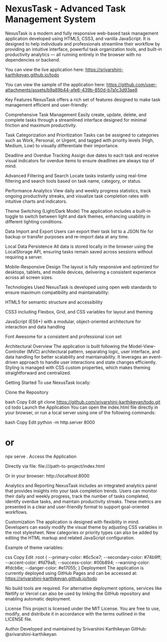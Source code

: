 # NexusTask - Advanced Task Management System

NexusTask is a modern and fully responsive web-based task management application developed using HTML5, CSS3, and vanilla JavaScript. It is designed to help individuals and professionals streamline their workflow by providing an intuitive interface, powerful task organization tools, and built-in productivity analytics — all running entirely in the browser with no dependencies or backend.

You can view the live application here:
https://srivarshini-karthikeyan.github.io/todo

You can view the sample of the application here:
https://github.com/user-attachments/assets/b9a89b44-afe6-439b-850d-b7a1c3d93ae8

Key Features
NexusTask offers a rich set of features designed to make task management efficient and user-friendly:

Comprehensive Task Management
Easily create, update, delete, and complete tasks through a streamlined interface designed for minimal friction and maximum productivity.

Task Categorization and Prioritization
Tasks can be assigned to categories such as Work, Personal, or Urgent, and tagged with priority levels (High, Medium, Low) to visually differentiate their importance.

Deadline and Overdue Tracking
Assign due dates to each task and receive visual indicators for overdue items to ensure deadlines are always top of mind.

Advanced Filtering and Search
Locate tasks instantly using real-time filtering and search tools based on task name, category, or status.

Performance Analytics
View daily and weekly progress statistics, track ongoing productivity streaks, and visualize task completion rates with intuitive charts and indicators.

Theme Switching (Light/Dark Mode)
The application includes a built-in toggle to switch between light and dark themes, enhancing usability in different lighting conditions.

Data Import and Export
Users can export their task list to a JSON file for backup or transfer purposes and re-import data at any time.

Local Data Persistence
All data is stored locally in the browser using the LocalStorage API, ensuring tasks remain saved across sessions without requiring a server.

Mobile-Responsive Design
The layout is fully responsive and optimized for desktops, tablets, and mobile devices, delivering a consistent experience across all screen sizes.

Technologies Used
NexusTask is developed using open web standards to ensure maximum compatibility and maintainability:

HTML5 for semantic structure and accessibility

CSS3 including Flexbox, Grid, and CSS variables for layout and theming

JavaScript (ES6+) with a modular, object-oriented architecture for interaction and data handling

Font Awesome for a consistent and professional icon set

Architectural Overview
The application is built following the Model-View-Controller (MVC) architectural pattern, separating logic, user interface, and data handling for better scalability and maintainability. It leverages an event-driven approach to handle user interactions and state changes efficiently. Styling is managed with CSS custom properties, which makes theming straightforward and centralized.

Getting Started
To use NexusTask locally:

Clone the Repository

bash
Copy
Edit
git clone https://github.com/srivarshini-karthikeyan/todo.git
cd todo
Launch the Application
You can open the index.html file directly in your browser, or run a local server using one of the following commands:

bash
Copy
Edit
python -m http.server 8000
# or
npx serve .
Access the Application

Directly via file: file:///path-to-project/index.html

Or in your browser: http://localhost:8000

Analytics and Reporting
NexusTask includes an integrated analytics panel that provides insights into your task completion trends. Users can monitor their daily and weekly progress, track the number of tasks completed, identify overdue tasks, and maintain productivity streaks. These metrics are presented in a clear and user-friendly format to support goal-oriented workflows.

Customization
The application is designed with flexibility in mind. Developers can easily modify the visual theme by adjusting CSS variables in the root stylesheet. New categories or priority types can also be added by editing the HTML markup and related JavaScript configuration.

Example of theme variables:

css
Copy
Edit
:root {
  --primary-color: #6c5ce7;
  --secondary-color: #74b9ff;
  --accent-color: #fd79a8;
  --success-color: #00b894;
  --warning-color: #fdcb6e;
  --danger-color: #e17055;
}
Deployment
The application is currently deployed using GitHub Pages and can be accessed at:
https://srivarshini-karthikeyan.github.io/todo

No build tools are required. For alternative deployment options, services like Netlify or Vercel can also be used by linking the GitHub repository and enabling automatic deployment.

License
This project is licensed under the MIT License. You are free to use, modify, and distribute it in accordance with the terms outlined in the LICENSE file.

Author
Developed and maintained by Srivarshini Karthikeyan
GitHub: @srivarshini-karthikeyan
